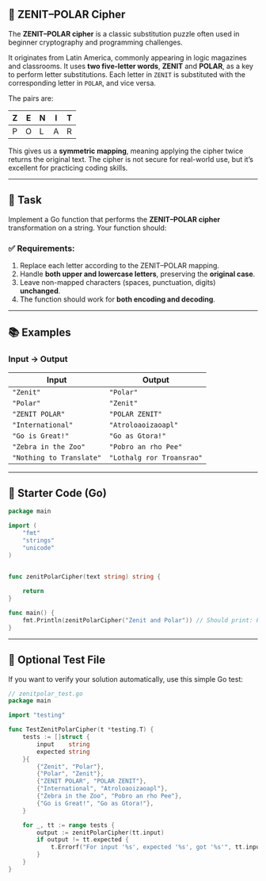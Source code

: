 ## 🧭 ZENIT–POLAR Cipher

The **ZENIT–POLAR cipher** is a classic substitution puzzle often used in beginner cryptography and programming challenges.

It originates from Latin America, commonly appearing in logic magazines and classrooms. It uses **two five-letter words**, **ZENIT** and **POLAR**, as a key to perform letter substitutions. Each letter in `ZENIT` is substituted with the corresponding letter in `POLAR`, and vice versa.

The pairs are:

| Z | E | N | I | T |
| - | - | - | - | - |
| P | O | L | A | R |

This gives us a **symmetric mapping**, meaning applying the cipher twice returns the original text. The cipher is not secure for real-world use, but it’s excellent for practicing coding skills.

---

## 📝 Task

Implement a Go function that performs the **ZENIT–POLAR cipher** transformation on a string. Your function should:

### ✅ Requirements:

1. Replace each letter according to the ZENIT–POLAR mapping.
2. Handle **both upper and lowercase letters**, preserving the **original case**.
3. Leave non-mapped characters (spaces, punctuation, digits) **unchanged**.
4. The function should work for **both encoding and decoding**.

---

## 📚 Examples

### Input → Output

| Input                    | Output                    |
| ------------------------ | ------------------------- |
| `"Zenit"`                | `"Polar"`                 |
| `"Polar"`                | `"Zenit"`                 |
| `"ZENIT POLAR"`          | `"POLAR ZENIT"`           |
| `"International"`        | `"Atroloaoizaoapl"`       |
| `"Go is Great!"`         | `"Go as Gtora!"`          |
| `"Zebra in the Zoo"`     | `"Pobro an rho Pee"`      |
| `"Nothing to Translate"` | `"Lothalg ror Troansrao"` |

---

## 🔧 Starter Code (Go)

```go
package main

import (
	"fmt"
	"strings"
	"unicode"
)


func zenitPolarCipher(text string) string {
	
	return 
}

func main() {
	fmt.Println(zenitPolarCipher("Zenit and Polar")) // Should print: Polar lnd Zenit
}
```

---

## 🧪 Optional Test File

If you want to verify your solution automatically, use this simple Go test:

```go
// zenitpolar_test.go
package main

import "testing"

func TestZenitPolarCipher(t *testing.T) {
	tests := []struct {
		input    string
		expected string
	}{
		{"Zenit", "Polar"},
		{"Polar", "Zenit"},
		{"ZENIT POLAR", "POLAR ZENIT"},
		{"International", "Atroloaoizaoapl"},
		{"Zebra in the Zoo", "Pobro an rho Pee"},
		{"Go is Great!", "Go as Gtora!"},
	}

	for _, tt := range tests {
		output := zenitPolarCipher(tt.input)
		if output != tt.expected {
			t.Errorf("For input '%s', expected '%s', got '%s'", tt.input, tt.expected, output)
		}
	}
}
```
